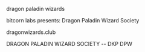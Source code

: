 dragon paladin wizards

bitcorn labs presents: 
Dragon Paladin Wizard Society

dragonwizards.club

DRAGON PALADIN WIZARD SOCIETY -- DKP DPW
